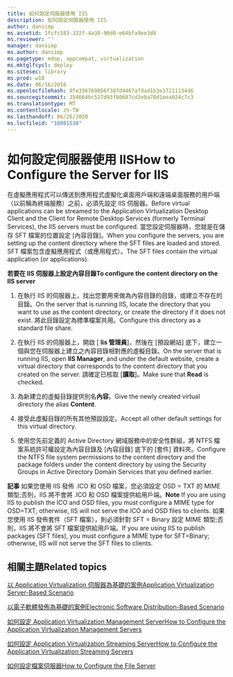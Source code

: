 ```yaml
---
title: 如何設定伺服器使用 IIS
description: 如何設定伺服器使用 IIS
author: dansimp
ms.assetid: 1fcfc583-322f-4a38-90d0-e64bfa9ee3d8
ms.reviewer: ''
manager: dansimp
ms.author: dansimp
ms.pagetype: mdop, appcompat, virtualization
ms.mktglfcycl: deploy
ms.sitesec: library
ms.prod: w10
ms.date: 06/16/2016
ms.openlocfilehash: 9fe3367698b6f387d4467afdad1b3e17211134d6
ms.sourcegitcommit: 354664bc527d93f80687cd2eba70d1eea024c7c3
ms.translationtype: MT
ms.contentlocale: zh-TW
ms.lasthandoff: 06/26/2020
ms.locfileid: "10801538"
---
```

# <span data-ttu-id="c7777-103">如何設定伺服器使用 IIS</span><span class="sxs-lookup"><span data-stu-id="c7777-103">How to Configure the Server for IIS</span></span>


<span data-ttu-id="c7777-104">在虛擬應用程式可以傳送到應用程式虛擬化桌面用戶端和遠端桌面服務的用戶端（以前稱為終端服務）之前，必須先設定 IIS 伺服器。</span><span class="sxs-lookup"><span data-stu-id="c7777-104">Before virtual applications can be streamed to the Application Virtualization Desktop Client and the Client for Remote Desktop Services (formerly Terminal Services), the IIS servers must be configured.</span></span> <span data-ttu-id="c7777-105">當您設定伺服器時，您就是在儲存 SFT 檔案的位置設定 [內容目錄]。</span><span class="sxs-lookup"><span data-stu-id="c7777-105">When you configure the servers, you are setting up the content directory where the SFT files are loaded and stored.</span></span> <span data-ttu-id="c7777-106">SFT 檔案包含虛擬應用程式（或應用程式）。</span><span class="sxs-lookup"><span data-stu-id="c7777-106">The SFT files contain the virtual application (or applications).</span></span>

**<span data-ttu-id="c7777-107">若要在 IIS 伺服器上設定內容目錄</span><span class="sxs-lookup"><span data-stu-id="c7777-107">To configure the content directory on the IIS server</span></span>**

1.  <span data-ttu-id="c7777-108">在執行 IIS 的伺服器上，找出您要用來做為內容目錄的目錄，或建立不存在的目錄。</span><span class="sxs-lookup"><span data-stu-id="c7777-108">On the server that is running IIS, locate the directory that you want to use as the content directory, or create the directory if it does not exist.</span></span> <span data-ttu-id="c7777-109">將此目錄設定為標準檔案共用。</span><span class="sxs-lookup"><span data-stu-id="c7777-109">Configure this directory as a standard file share.</span></span>

2.  <span data-ttu-id="c7777-110">在執行 IIS 的伺服器上，開啟 [ **Iis 管理員**]，然後在 [預設網站] 底下，建立一個與您在伺服器上建立之內容目錄相對應的虛擬目錄。</span><span class="sxs-lookup"><span data-stu-id="c7777-110">On the server that is running IIS, open **IIS Manager**, and under the default website, create a virtual directory that corresponds to the content directory that you created on the server.</span></span> <span data-ttu-id="c7777-111">請確定已核取 [**讀取**]。</span><span class="sxs-lookup"><span data-stu-id="c7777-111">Make sure that **Read** is checked.</span></span>

3.  <span data-ttu-id="c7777-112">為新建立的虛擬目錄提供別名**內容**。</span><span class="sxs-lookup"><span data-stu-id="c7777-112">Give the newly created virtual directory the alias **Content**.</span></span>

4.  <span data-ttu-id="c7777-113">接受此虛擬目錄的所有其他預設設定。</span><span class="sxs-lookup"><span data-stu-id="c7777-113">Accept all other default settings for this virtual directory.</span></span>

5.  <span data-ttu-id="c7777-114">使用您先前定義的 Active Directory 網域服務中的安全性群組，將 NTFS 檔案系統許可權設定為內容目錄及 [內容目錄] 底下的 [套件] 資料夾。</span><span class="sxs-lookup"><span data-stu-id="c7777-114">Configure the NTFS file system permissions to the content directory and the package folders under the content directory by using the Security Groups in Active Directory Domain Services that you defined earlier.</span></span>

<span data-ttu-id="c7777-115">**記事** 如果您使用 IIS 發佈 .ICO 和 OSD 檔案，您必須設定 OSD = TXT 的 MIME 類型;否則，IIS 將不會將 .ICO 和 OSD 檔案提供給用戶端。</span><span class="sxs-lookup"><span data-stu-id="c7777-115">**Note** If you are using IIS to publish the ICO and OSD files, you must configure a MIME type for OSD=TXT; otherwise, IIS will not serve the ICO and OSD files to clients.</span></span> <span data-ttu-id="c7777-116">如果您使用 IIS 發佈套件（SFT 檔案），則必須針對 SFT = Binary 設定 MIME 類型;否則，IIS 將不會將 SFT 檔案提供給用戶端。</span><span class="sxs-lookup"><span data-stu-id="c7777-116">If you are using IIS to publish packages (SFT files), you must configure a MIME type for SFT=Binary; otherwise, IIS will not serve the SFT files to clients.</span></span>

 

## <span data-ttu-id="c7777-117">相關主題</span><span class="sxs-lookup"><span data-stu-id="c7777-117">Related topics</span></span>


[<span data-ttu-id="c7777-118">以 Application Virtualization 伺服器為基礎的案例</span><span class="sxs-lookup"><span data-stu-id="c7777-118">Application Virtualization Server-Based Scenario</span></span>](application-virtualization-server-based-scenario.md)

[<span data-ttu-id="c7777-119">以電子軟體發佈為基礎的案例</span><span class="sxs-lookup"><span data-stu-id="c7777-119">Electronic Software Distribution-Based Scenario</span></span>](electronic-software-distribution-based-scenario.md)

[<span data-ttu-id="c7777-120">如何設定 Application Virtualization Management Server</span><span class="sxs-lookup"><span data-stu-id="c7777-120">How to Configure the Application Virtualization Management Servers</span></span>](how-to-configure-the-application-virtualization-management-servers.md)

[<span data-ttu-id="c7777-121">如何設定 Application Virtualization Streaming Server</span><span class="sxs-lookup"><span data-stu-id="c7777-121">How to Configure the Application Virtualization Streaming Servers</span></span>](how-to-configure-the-application-virtualization-streaming-servers.md)

[<span data-ttu-id="c7777-122">如何設定檔案伺服器</span><span class="sxs-lookup"><span data-stu-id="c7777-122">How to Configure the File Server</span></span>](how-to-configure-the-file-server.md)

 

 





